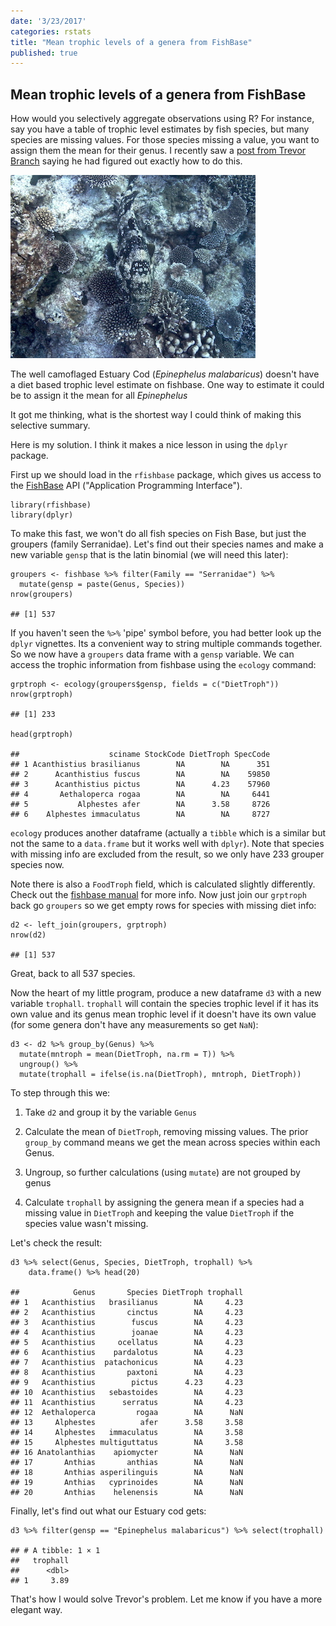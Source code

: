 ```yaml
---
date: '3/23/2017'
categories: rstats
title: "Mean trophic levels of a genera from FishBase"
published: true
---
```


Mean trophic levels of a genera from FishBase
---------------------------------------------

How would you selectively aggregate observations using R? For instance,
say you have a table of trophic level estimates by fish species, but
many species are missing values. For those species missing a value, you
want to assign them the mean for their genus. I recently saw a [post from
Trevor Branch](https://twitter.com/TrevorABranch/status/845032570081325056) saying he had figured out exactly how to do this.

<div class = "image_caption">
<img src ="estuary-cod.JPG" alt="" class="image_float"/>
<p> The well camoflaged Estuary Cod (<i>Epinephelus malabaricus</i>) doesn't have a diet based trophic level estimate on fishbase. One way to estimate it could be to assign it the mean for all <i>Epinephelus</i></p>
</div>

It got me thinking, what is the shortest way I could think of making
this selective summary.

Here is my solution. I think it makes a nice lesson in using the `dplyr`
package.

First up we should load in the `rfishbase` package, which gives us
access to the [FishBase](http://www.fishbase.org) API ("Application
Programming Interface").

    library(rfishbase)
    library(dplyr)

To make this fast, we won't do all fish species on Fish Base, but just
the groupers (family Serranidae). Let's find out their species names and
make a new variable `gensp` that is the latin binomial (we will need
this later):

    groupers <- fishbase %>% filter(Family == "Serranidae") %>%
      mutate(gensp = paste(Genus, Species))
    nrow(groupers)

    ## [1] 537

If you haven't seen the `%>%` 'pipe' symbol before, you had better look
up the `dplyr` vignettes. Its a convenient way to string multiple
commands together. So we now have a `groupers` data frame with a `gensp`
variable. We can access the trophic information from fishbase using the
`ecology` command:

    grptroph <- ecology(groupers$gensp, fields = c("DietTroph"))
    nrow(grptroph)

    ## [1] 233

    head(grptroph)

    ##                    sciname StockCode DietTroph SpecCode
    ## 1 Acanthistius brasilianus        NA        NA      351
    ## 2      Acanthistius fuscus        NA        NA    59850
    ## 3      Acanthistius pictus        NA      4.23    57960
    ## 4       Aethaloperca rogaa        NA        NA     6441
    ## 5           Alphestes afer        NA      3.58     8726
    ## 6    Alphestes immaculatus        NA        NA     8727

`ecology` produces another dataframe (actually a `tibble` which is a
similar but not the same to a `data.frame` but it works well with
`dplyr`). Note that species with missing info are excluded from the
result, so we only have 233 grouper species now.

Note there is also a `FoodTroph` field, which is calculated slightly
differently. Check out the [fishbase
manual](http://www.fishbase.org/manual/english/fishbasethe_ecology_table.htm)
for more info.
Now just join our `grptroph` back go `groupers` so we get empty rows for
species with missing diet info:

    d2 <- left_join(groupers, grptroph)
    nrow(d2)

    ## [1] 537

Great, back to all 537 species.

Now the heart of my little program, produce a new dataframe `d3` with a
new variable `trophall`. `trophall` will contain the species trophic
level if it has its own value and its genus mean trophic level if it doesn't have
its own value (for some genera don't have any measurements so get
`NaN`):

    d3 <- d2 %>% group_by(Genus) %>%
      mutate(mntroph = mean(DietTroph, na.rm = T)) %>%
      ungroup() %>%
      mutate(trophall = ifelse(is.na(DietTroph), mntroph, DietTroph))

To step through this we:

1. Take `d2` and group it by the variable
`Genus`

2. Calculate the mean of `DietTroph`, removing missing values.
The prior `group_by` command means we get the mean across species within
each Genus.

3. Ungroup, so further calculations (using `mutate`) are not
grouped by genus

4. Calculate `trophall` by assigning the genera mean if
a species had a missing value in `DietTroph` and keeping the value
`DietTroph` if the species value wasn't missing.


Let's check the result:

    d3 %>% select(Genus, Species, DietTroph, trophall) %>%
        data.frame() %>% head(20)

    ##            Genus       Species DietTroph trophall
    ## 1   Acanthistius   brasilianus        NA     4.23
    ## 2   Acanthistius       cinctus        NA     4.23
    ## 3   Acanthistius        fuscus        NA     4.23
    ## 4   Acanthistius        joanae        NA     4.23
    ## 5   Acanthistius     ocellatus        NA     4.23
    ## 6   Acanthistius    pardalotus        NA     4.23
    ## 7   Acanthistius  patachonicus        NA     4.23
    ## 8   Acanthistius       paxtoni        NA     4.23
    ## 9   Acanthistius        pictus      4.23     4.23
    ## 10  Acanthistius   sebastoides        NA     4.23
    ## 11  Acanthistius      serratus        NA     4.23
    ## 12  Aethaloperca         rogaa        NA      NaN
    ## 13     Alphestes          afer      3.58     3.58
    ## 14     Alphestes   immaculatus        NA     3.58
    ## 15     Alphestes multiguttatus        NA     3.58
    ## 16 Anatolanthias    apiomycter        NA      NaN
    ## 17       Anthias       anthias        NA      NaN
    ## 18       Anthias asperilinguis        NA      NaN
    ## 19       Anthias   cyprinoides        NA      NaN
    ## 20       Anthias    helenensis        NA      NaN

Finally, let's find out what our Estuary cod gets:

    d3 %>% filter(gensp == "Epinephelus malabaricus") %>% select(trophall)

    ## # A tibble: 1 × 1
    ##   trophall
    ##      <dbl>
    ## 1     3.89

That's how I would solve Trevor's problem. Let me know if you have a
more elegant way.
